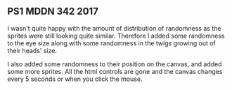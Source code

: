 ## PS1 MDDN 342 2017


I wasn't quite happy with the amount of distribution of randomness as the sprites were still looking quite similar. Therefore I added some randomness to the eye size along with some randomness in the twigs growing out of their heads' size. 

I also added some randomness to their position on the canvas, and added some more sprites. All the html controls are gone and the canvas changes every 5 seconds or when you click the mouse. 